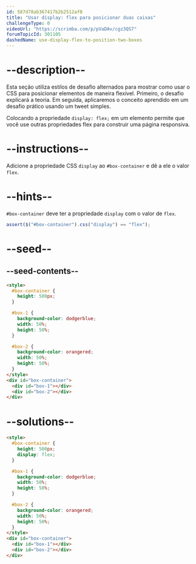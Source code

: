 ```yaml
---
id: 587d78ab367417b2b2512af0
title: "Usar display: flex para posicionar duas caixas"
challengeType: 0
videoUrl: "https://scrimba.com/p/pVaDAv/cgz3QS7"
forumTopicId: 301105
dashedName: use-display-flex-to-position-two-boxes
---
```


# --description--

Esta seção utiliza estilos de desafio alternados para mostrar como usar o CSS para posicionar elementos de maneira flexível. Primeiro, o desafio explicará a teoria. Em seguida, aplicaremos o conceito aprendido em um desafio prático usando um tweet simples.

Colocando a propriedade `display: flex;` em um elemento permite que você use outras propriedades flex para construir uma página responsiva.

# --instructions--

Adicione a propriedade CSS `display` ao `#box-container` e dê a ele o valor `flex`.

# --hints--

`#box-container` deve ter a propriedade `display` com o valor de `flex`.

```js
assert($("#box-container").css("display") == "flex");
```

# --seed--

## --seed-contents--

```html
<style>
  #box-container {
    height: 500px;
  }

  #box-1 {
    background-color: dodgerblue;
    width: 50%;
    height: 50%;
  }

  #box-2 {
    background-color: orangered;
    width: 50%;
    height: 50%;
  }
</style>
<div id="box-container">
  <div id="box-1"></div>
  <div id="box-2"></div>
</div>
```

# --solutions--

```html
<style>
  #box-container {
    height: 500px;
    display: flex;
  }

  #box-1 {
    background-color: dodgerblue;
    width: 50%;
    height: 50%;
  }

  #box-2 {
    background-color: orangered;
    width: 50%;
    height: 50%;
  }
</style>
<div id="box-container">
  <div id="box-1"></div>
  <div id="box-2"></div>
</div>
```
